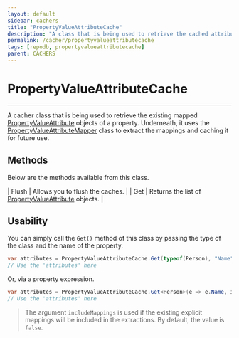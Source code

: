 ```yaml
---
layout: default
sidebar: cachers
title: "PropertyValueAttributeCache"
description: "A class that is being used to retrieve the cached attributes of the property."
permalink: /cacher/propertyvalueattributecache
tags: [repodb, propertyvalueattributecache]
parent: CACHERS
---
```


# PropertyValueAttributeCache

---

A cacher class that is being used to retrieve the existing mapped [PropertyValueAttribute](/attribute/propertyvalueattribute) objects of a property. Underneath, it uses the [PropertyValueAttributeMapper](/mapper/propertyvalueattributemapper) class to extract the mappings and caching it for future use.

## Methods

Below are the methods available from this class.

| Flush | Allows you to flush the caches. |
| Get | Returns the list of [PropertyValueAttribute](/attribute/propertyvalueattribute) objects. |

## Usability

You can simply call the `Get()` method of this class by passing the type of the class and the name of the property.

```csharp
var attributes = PropertyValueAttributeCache.Get(typeof(Person), "Name", includeMappings: true);
// Use the 'attributes' here
```

Or, via a property expression.

```csharp
var attributes = PropertyValueAttributeCache.Get<Person>(e => e.Name, includeMappings: true);
// Use the 'attributes' here
```

> The argument `includeMappings` is used if the existing explicit mappings will be included in the extractions. By default, the value is `false`.